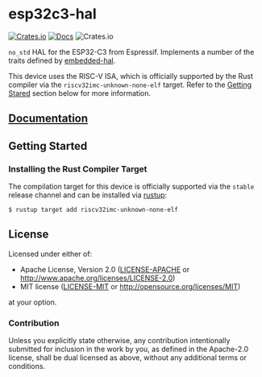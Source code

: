# esp32c3-hal

[![Crates.io](https://img.shields.io/crates/v/esp32c3-hal.svg)](https://crates.io/crates/esp32c3-hal)
[![Docs](https://docs.rs/esp32c3-hal/badge.svg)](https://docs.rs/esp32c3-hal/)
![Crates.io](https://img.shields.io/crates/l/esp32c3-hal)

`no_std` HAL for the ESP32-C3 from Espressif. Implements a number of the traits defined by [embedded-hal](https://github.com/rust-embedded/embedded-hal).

This device uses the RISC-V ISA, which is officially supported by the Rust compiler via the `riscv32imc-unknown-none-elf` target. Refer to the [Getting Stared](#getting-started) section below for more information.

## [Documentation]

[documentation]: https://docs.rs/esp32c3-hal/

## Getting Started

### Installing the Rust Compiler Target

The compilation target for this device is officially supported via the `stable` release channel and can be installed via [rustup](https://rustup.rs/):

```shell
$ rustup target add riscv32imc-unknown-none-elf
```

## License

Licensed under either of:

- Apache License, Version 2.0 ([LICENSE-APACHE](../LICENSE-APACHE) or http://www.apache.org/licenses/LICENSE-2.0)
- MIT license ([LICENSE-MIT](../LICENSE-MIT) or http://opensource.org/licenses/MIT)

at your option.

### Contribution

Unless you explicitly state otherwise, any contribution intentionally submitted for inclusion in
the work by you, as defined in the Apache-2.0 license, shall be dual licensed as above, without
any additional terms or conditions.
